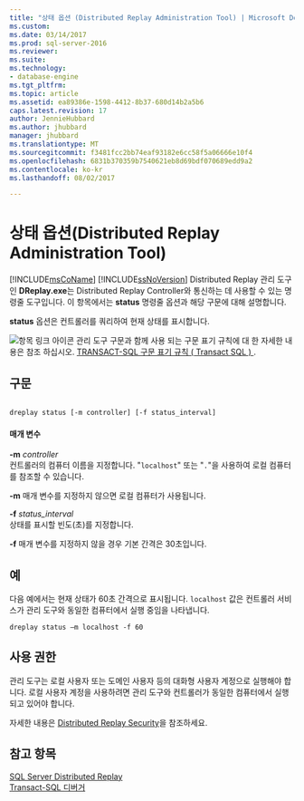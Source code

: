 ```yaml
---
title: "상태 옵션 (Distributed Replay Administration Tool) | Microsoft Docs"
ms.custom: 
ms.date: 03/14/2017
ms.prod: sql-server-2016
ms.reviewer: 
ms.suite: 
ms.technology:
- database-engine
ms.tgt_pltfrm: 
ms.topic: article
ms.assetid: ea89386e-1598-4412-8b37-680d14b2a5b6
caps.latest.revision: 17
author: JennieHubbard
ms.author: jhubbard
manager: jhubbard
ms.translationtype: MT
ms.sourcegitcommit: f3481fcc2bb74eaf93182e6cc58f5a06666e10f4
ms.openlocfilehash: 6831b370359b7540621eb8d69bdf070689edd9a2
ms.contentlocale: ko-kr
ms.lasthandoff: 08/02/2017

---
```

# <a name="status-option-distributed-replay-administration-tool"></a>상태 옵션(Distributed Replay Administration Tool)
  [!INCLUDE[msCoName](../../includes/msconame-md.md)] [!INCLUDE[ssNoVersion](../../includes/ssnoversion-md.md)] Distributed Replay 관리 도구인 **DReplay.exe**는 Distributed Replay Controller와 통신하는 데 사용할 수 있는 명령줄 도구입니다. 이 항목에서는 **status** 명령줄 옵션과 해당 구문에 대해 설명합니다.  
  
 **status** 옵션은 컨트롤러를 쿼리하여 현재 상태를 표시합니다.  
  
 ![항목 링크 아이콘](../../database-engine/configure-windows/media/topic-link.gif "항목 링크 아이콘") 관리 도구 구문과 함께 사용 되는 구문 표기 규칙에 대 한 자세한 내용은 참조 하십시오. [TRANSACT-SQL 구문 표기 규칙 &#40; Transact SQL &#41; ](../../t-sql/language-elements/transact-sql-syntax-conventions-transact-sql.md).  
  
## <a name="syntax"></a>구문  
  
```  
  
dreplay status [-m controller] [-f status_interval]  
```  
  
#### <a name="parameters"></a>매개 변수  
 **-m** *controller*  
 컨트롤러의 컴퓨터 이름을 지정합니다. "`localhost`" 또는 "`.`"을 사용하여 로컬 컴퓨터를 참조할 수 있습니다.  
  
 **-m** 매개 변수를 지정하지 않으면 로컬 컴퓨터가 사용됩니다.  
  
 **-f** *status_interval*  
 상태를 표시할 빈도(초)를 지정합니다.  
  
 **-f** 매개 변수를 지정하지 않을 경우 기본 간격은 30초입니다.  
  
## <a name="examples"></a>예  
 다음 예에서는 현재 상태가 60초 간격으로 표시됩니다. `localhost` 값은 컨트롤러 서비스가 관리 도구와 동일한 컴퓨터에서 실행 중임을 나타냅니다.  
  
```  
dreplay status –m localhost -f 60  
```  
  
## <a name="permissions"></a>사용 권한  
 관리 도구는 로컬 사용자 또는 도메인 사용자 등의 대화형 사용자 계정으로 실행해야 합니다. 로컬 사용자 계정을 사용하려면 관리 도구와 컨트롤러가 동일한 컴퓨터에서 실행되고 있어야 합니다.  
  
 자세한 내용은 [Distributed Replay Security](../../tools/distributed-replay/distributed-replay-security.md)을 참조하세요.  
  
## <a name="see-also"></a>참고 항목  
 [SQL Server Distributed Replay](../../tools/distributed-replay/sql-server-distributed-replay.md)   
 [Transact-SQL 디버거](../../relational-databases/scripting/transact-sql-debugger.md)  
  
  
